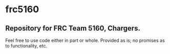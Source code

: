 # frc5160
## Repository for FRC Team 5160, Chargers. 

Feel free to use code either in part or whole.  Provided as is; no promises as to functionality, etc.
